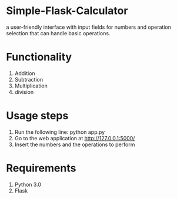 # Simple-Flask-Calculator
a user-friendly interface with input fields for numbers and operation selection that can handle basic operations.
# Functionality
1. Addition
2. Subtraction
3. Multiplication
4. division
# Usage steps
1. Run the following line: python app.py
2. Go to the web application at http://127.0.0.1:5000/
3. Insert the numbers and the operations to perform
# Requirements
1. Python 3.0
2. Flask
   
